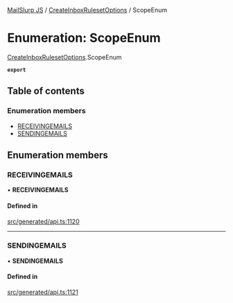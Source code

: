 [MailSlurp JS](../README.md) / [CreateInboxRulesetOptions](../modules/CreateInboxRulesetOptions.md) / ScopeEnum

# Enumeration: ScopeEnum

[CreateInboxRulesetOptions](../modules/CreateInboxRulesetOptions.md).ScopeEnum

**`export`**

## Table of contents

### Enumeration members

- [RECEIVINGEMAILS](CreateInboxRulesetOptions.ScopeEnum.md#receivingemails)
- [SENDINGEMAILS](CreateInboxRulesetOptions.ScopeEnum.md#sendingemails)

## Enumeration members

### RECEIVINGEMAILS

• **RECEIVINGEMAILS**

#### Defined in

[src/generated/api.ts:1120](https://github.com/mailslurp/mailslurp-client/blob/113e801/src/generated/api.ts#L1120)

___

### SENDINGEMAILS

• **SENDINGEMAILS**

#### Defined in

[src/generated/api.ts:1121](https://github.com/mailslurp/mailslurp-client/blob/113e801/src/generated/api.ts#L1121)
